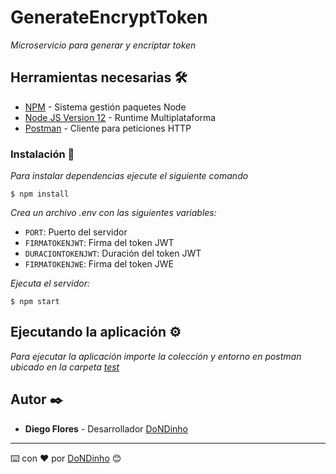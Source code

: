 # GenerateEncryptToken

_Microservicio para generar y encriptar token_

## Herramientas necesarias 🛠️

-   [NPM](https://www.npmjs.com/) - Sistema gestión paquetes Node
-   [Node JS Version 12](https://nodejs.org/en/blog/release/v12.13.0/) - Runtime Multiplataforma
-   [Postman](https://www.postman.com/) - Cliente para peticiones HTTP

### Instalación 🔧

_Para instalar dependencias ejecute el siguiente comando_

```
$ npm install
```

_Crea un archivo .env con las siguientes variables:_

-   `PORT`: Puerto del servidor
-   `FIRMATOKENJWT`: Firma del token JWT
-   `DURACIONTOKENJWT`: Duración del token JWT
-   `FIRMATOKENJWE`: Firma del token JWE

_Ejecuta el servidor:_

```
$ npm start
```

## Ejecutando la aplicación ⚙️

_Para ejecutar la aplicación importe la colección y entorno en postman ubicado en la carpeta [test](https://github.com/DoNDinho/ms-GenerateEncryptToken/tree/main/test)_

## Autor ✒️

-   **Diego Flores** - Desarrollador [DoNDinho](https://github.com/DoNDinho)

---

⌨️ con ❤️ por [DoNDinho](https://github.com/DoNDinho) 😊
